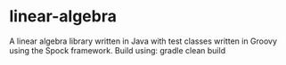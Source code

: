 # linear-algebra
A linear algebra library written in Java with test classes written in Groovy using the Spock framework.
Build using: gradle clean build
